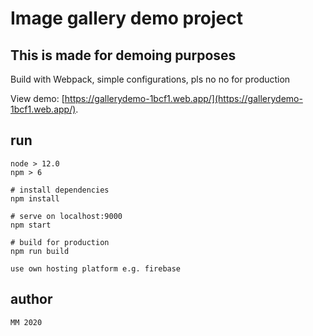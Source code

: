 # Image gallery demo project

## This is made for demoing purposes

Build with Webpack, simple configurations, pls no no for production

View demo: [https://gallerydemo-1bcf1.web.app/](https://gallerydemo-1bcf1.web.app/).

## run

    node > 12.0
    npm > 6

    # install dependencies
    npm install

    # serve on localhost:9000
    npm start

    # build for production
    npm run build

    use own hosting platform e.g. firebase

## author

    MM 2020
